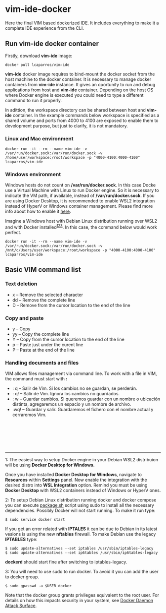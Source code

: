 # vim-ide-docker
Here the final VIM based dockerized IDE. It includes everything to make it a complete IDE experience from the CLI.

## Run vim-ide docker container
Firstly, download **vim-ide** image:
```
docker pull lcaparros/vim-ide
```

**vim-ide** docker image requires to bind-mount the docker socket from the host machine to the docker container. It is necessary to manage docker containers from **vim-ide** instance. It gives an oportunity to run and debug applications from host and **vim-ide** container. Depending on the host OS where Docker engine is executed you could need to type a different command to run it properly.

In adittion, the workspace directory can be shared between host and **vim-ide** container. In the example commands below workspace is specified as a shared volume and ports from 4000 to 4100 are exposed to enable them to development purpose, but just to clarify, it is not mandatory.

### Linux and Mac environment
```
docker run -it --rm --name vim-ide -v /var/run/docker.sock:/var/run/docker.sock -v /home/user/workspace:/root/workspace -p "4000-4100:4000-4100" lcaparros/vim-ide
```

### Windows environment
Windows hosts do not count on **/var/run/docker.sock**. In this case Docke use a Virtual Machine with Linux to run Docker engine. So it is necessary to indicate the VM path, if available, instead of **/var/run/docker.sock**. If you are using Docker Desktop, it is recommended to enable WSL2 integration instead of HyperV or Windows container management. Please find more info about how to enable it [here](https://docs.microsoft.com/es-es/windows/wsl/install-win10).

Imagine a Windows host with Debian Linux distribution running over WSL2 and with Docker installed<sup>[1](#debianWSL2DockerDesktop)</sup><sup>[2](#debianWSL2DockerLinux)</sup><sup>[3](#debianUserDocker)</sup>. In this case, the command below would work perfect.

```
docker run -it --rm --name vim-ide -v /var/run/docker.sock:/var/run/docker.sock -v /mnt/c/Users/user/workspace:/root/workspace -p "4000-4100:4000-4100" lcaparros/vim-ide
```

## Basic VIM command list
### Text deletion
* x – Remove the selected character
* dd – Remove the complete line
* D – Remove from the cursor location to the end of the line

### Copy and paste
* y – Copy
* yy – Copy the complete line
* Y – Copy from the cursor location to the end of the line
* p – Paste just under the curent line
* P – Paste at the end of the line

### Handling documents and files
VIM allows files management via command line. To work with a file in VIM, the command must start with **:**
* : q – Salir de Vim. Si los cambios no se guardan, se perderán.
* : q! – Salir de Vim. Ignora los cambios no guardados.
* : w – Guardar cambios. Si queremos guardar con un nombre o ubicación distinta, agregaremos un espacio y un nombre de archivo.
* :wq! – Guardar y salir. Guardaremos el fichero con el nombre actual y cerraremos Vim.

<br />
<br />
<br />
<br />
<br />
<hr />

<a name="debianWSL2DockerDesktop">1</a>: The easiest way to setup Docker engine in your Debian WSL2 distribuion will be using **Docker Desktop for Windows**.

Once you have installed **Docker Desktop for Windows**, navigate to **Resources** within **Settings** panel. Now enable the integration with the desired distro into **WSL Integration** option. Remind you must be using **Docker Desktop** with WSL2 containers instead of Windows or HyperV ones.


<a name="debianWSL2DockerLinux">2</a>: To setup Debian Linux distribution running docker and docker compose you can execute [package.sh](https://github.com/lcaparros/vim-ide-docker/blob/main/packages.sh) script using sudo to install all the necessary dependencies. Possibly Docker will not start running. To make it run type:

```
$ sudo service docker start
```

If you get an error related with **IPTALES** it can be due to Debian in its latest vesions is using the new **nftables** firewall. To make Debian use the legacy **IPTABLES** type:

```
$ sudo update-alternatives --set iptables /usr/sbin/iptables-legacy
$ sudo update-alternatives --set ip6tables /usr/sbin/ip6tables-legacy
```

**dockerd** should start fine after switching to iptables-legacy.


<a name="debianUserDocker">3</a>: You will need to use sudo to run docker. To avoid it you can add the user to docker group.

```
$ sudo gpasswd -a $USER docker
```

Note that the docker group grants privileges equivalent to the root user. For details on how this impacts security in your system, see [Docker Daemon Attack Surface](https://docs.docker.com/engine/security/#docker-daemon-attack-surface).
